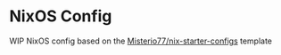 # NixOS Config

WIP NixOS config based on the [Misterio77/nix-starter-configs](https://github.com/Misterio77/nix-starter-configs.git) template
